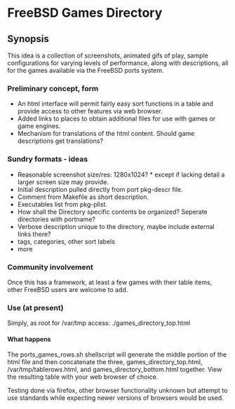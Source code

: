 # FreeBSD Games Directory
## Synopsis
This idea is a collection of screenshots, animated gifs of play, sample configurations for varying levels of performance, along with descriptions, all for the games available via the FreeBSD ports system.

### Preliminary concept, form
- An html interface will permit fairly easy sort functions in a table and provide access to other features via web browser.
- Added links to places to obtain additional files for use with games or game engines.
- Mechanism for translations of the html content.  Should game descriptions get translations?

### Sundry formats - ideas
- Reasonable screenshot size/res: 1280x1024?  * except if lacking detail a larger screen size may provide.
- Initial description pulled directly from port pkg-descr file.
- Comment from Makefile as short description.
- Executables list from pkg-plist.
- How shall the Directory specific contents be organized?  Seperate directories with portname?
- Verbose description unique to the directory, maybe include external links there?
- tags, categories, other sort labels
- more

### Community involvement
Once this has a framework, at least a few games with their table items, other FreeBSD users are welcome to add.

### Use (at present)
Simply, as root for /var/tmp access: ./games_directory_top.html
#### What happens
The ports_games_rows.sh shellscript will generate the middle portion of the html file and then concatenate the three, games_directory_top.html, /var/tmp/tablerows.html, and games_directory_bottom.html together.
View the resulting table with your web browser of choice.  

Testing done via firefox, other browser functionality unknown but attempt to use standards while expecting newer versions of browsers would be used.
